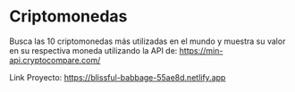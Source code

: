 # Criptomonedas
Busca las 10 criptomonedas más utilizadas en el mundo y muestra su valor en su respectiva moneda utilizando la API de: https://min-api.cryptocompare.com/

Link Proyecto: https://blissful-babbage-55ae8d.netlify.app
